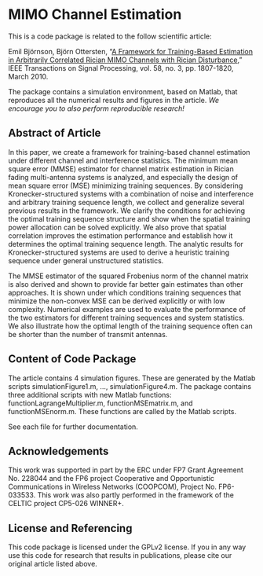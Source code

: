 MIMO Channel Estimation
==================

This is a code package is related to the follow scientific article:

Emil Björnson, Björn Ottersten, “[A Framework for Training-Based Estimation in Arbitrarily Correlated Rician MIMO Channels with Rician Disturbance](http://kth.diva-portal.org/smash/get/diva2:337243/FULLTEXT01),” IEEE Transactions on Signal Processing, vol. 58, no. 3, pp. 1807-1820, March 2010.

The package contains a simulation environment, based on Matlab, that reproduces all the numerical results and figures in the article. *We encourage you to also perform reproducible research!*


## Abstract of Article

In this paper, we create a framework for training-based channel estimation under different channel and interference statistics. The minimum mean square error (MMSE) estimator for channel matrix estimation in Rician fading multi-antenna systems is analyzed, and especially the design of mean square error (MSE) minimizing training sequences. By considering Kronecker-structured systems with a combination of noise and interference and arbitrary training sequence length, we collect and generalize several previous results in the framework. We clarify the conditions for achieving the optimal training sequence structure and show when the spatial training power allocation can be solved explicitly. We also prove that spatial correlation improves the estimation performance and establish how it determines the optimal training sequence length. The analytic results for Kronecker-structured systems are used to derive a heuristic training sequence under general unstructured statistics.

The MMSE estimator of the squared Frobenius norm of the channel matrix is also derived and shown to provide far better gain estimates than other approaches. It is shown under which conditions training sequences that minimize the non-convex MSE can be derived explicitly or with low complexity. Numerical examples are used to evaluate the performance of the two estimators for different training sequences and system statistics. We also illustrate how the optimal length of the training sequence often can be shorter than the number of transmit antennas.


## Content of Code Package

The article contains 4 simulation figures. These are generated by the Matlab scripts simulationFigure1.m, ..., simulationFigure4.m. The package contains three additional scripts with new Matlab functions: functionLagrangeMultiplier.m, functionMSEmatrix.m, and functionMSEnorm.m. These functions are called by the Matlab scripts.

See each file for further documentation. 


## Acknowledgements

This work was supported in part by the ERC under FP7 Grant Agreement No. 228044 and the FP6 project Cooperative
and Opportunistic Communications in Wireless Networks (COOPCOM), Project No. FP6-033533. This work was also partly performed in the framework of the CELTIC project CP5-026 WINNER+.


## License and Referencing

This code package is licensed under the GPLv2 license. If you in any way use this code for research that results in publications, please cite our original article listed above.
